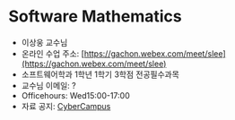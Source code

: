 # Software Mathematics

- 이상웅 교수님
- 온라인 수업 주소: [https://gachon.webex.com/meet/slee](https://gachon.webex.com/meet/slee)
- 소프트웨어학과 1학년 1학기 3학점 전공필수과목 
- 교수님 이메일: ?
- Officehours: Wed15:00-17:00
- 자료 공지: [CyberCampus](https://cyber.gachon.ac.kr/course/view.php?id=74298)